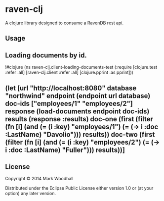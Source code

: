 # raven-clj

A clojure library designed to consume a RavenDB rest api. 

## Usage

Loading documents by id.
---
!#clojure
(ns raven-clj.client-loading-documents-test
  (:require [clojure.test :refer :all]
            [raven-clj.client :refer :all]
            [clojure.pprint :as pprint]))

(let [url "http://localhost:8080"
      database "northwind"
      endpoint (endpoint url database)
      doc-ids ["employees/1" "employees/2"]
      response (load-documents endpoint doc-ids)
      results (response :results)
      doc-one (first (filter 
                       (fn [i] 
                         (and (= (i :key) "employees/1")
                              (= (-> i :doc :LastName) "Davolio"))) results))
      doc-two (first (filter 
                       (fn [i] 
                         (and (= (i :key) "employees/2")
                              (= (-> i :doc :LastName) "Fuller"))) results))]
---

## License

Copyright © 2014 Mark Woodhall

Distributed under the Eclipse Public License either version 1.0 or (at
your option) any later version.
